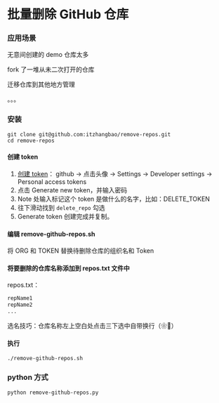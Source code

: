 # 批量删除 GitHub 仓库

### 应用场景

无意间创建的 demo 仓库太多

fork 了一堆从未二次打开的仓库

迁移仓库到其他地方管理

。。。

### 安装

```shell
git clone git@github.com:itzhangbao/remove-repos.git
cd remove-repos
```

#### 创建 token

1. [创建 token](https://github.com/settings/tokens)： github -> 点击头像 -> Settings -> Developer settings -> Personal access tokens
2. 点击 Generate new token，并输入密码
3. Note 处输入标记这个 token 是做什么的名字，比如：DELETE_TOKEN
4. 往下滑动找到 `delete_repo` 勾选
5. Generate token 创建完成并复制。

#### 编辑 remove-github-repos.sh

将 ORG 和 TOKEN 替换待删除仓库的组织名和 Token

#### 将要删除的仓库名称添加到 repos.txt 文件中

repos.txt：

```txt
repName1
repName2
...
```

选名技巧：仓库名称左上空白处点击三下选中自带换行（❀🐓）

#### 执行

```shell
./remove-github-repos.sh
```

### python 方式

```shell
python remove-github-repos.py
```
